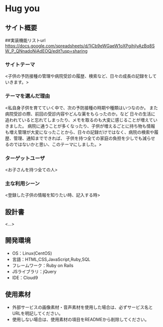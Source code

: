 #  Hug you

## サイト概要

##実装機能リストurl
https://docs.google.com/spreadsheets/d/1jCb9eWGaeW1oXPgihjlyAzBq8SW_P_QNnadoNjAdEOQ/edit?usp=sharing

### サイトテーマ
<子供の予防接種の管理や病院受診の履歴、検索など、日々の成長の記録をしていきます。>

### テーマを選んだ理由
<私自身子供を育てていく中で、次の予防接種の時期や種類はいつなのか。
また病院受診の際、前回の受診内容やどんな薬をもらったのか。など
日々の生活に追われていると忘れてしまったり、メモを取るのも大変に感じることが増えていきました。
病院に通うことが多くなったり、子供が増えるごとに持ち物も情報も増え管理が大変になったことから、日々の記録だけではなく、病院の検索や履歴、管理、通知までできれば、
子供を持つ全ての家庭の負担を少しでも減らせるのではないかと思い、このテーマにしました。>

### ターゲットユーザ
<お子さんを持つ全ての人>

### 主な利用シーン
<登録した子供の情報を知りたい時、記入する時>

## 設計書
<...>

## 開発環境
- OS：Linux(CentOS)
- 言語：HTML,CSS,JavaScript,Ruby,SQL
- フレームワーク：Ruby on Rails
- JSライブラリ：jQuery
- IDE：Cloud9

## 使用素材
- 外部サービスの画像素材・音声素材を使用した場合は、必ずサービス名とURLを明記してください。
- 使用しない場合は、使用素材の項目をREADMEから削除してください。